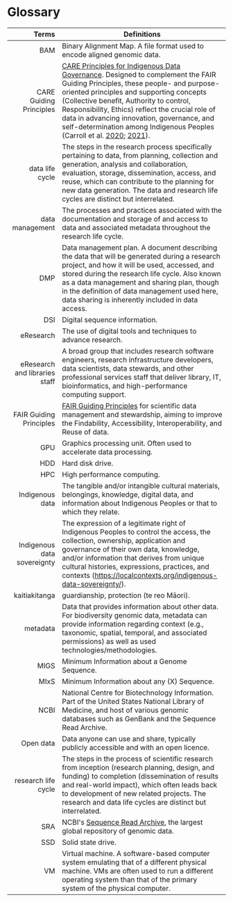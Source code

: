 # Glossary 

|Terms | Definitions |
|---:|---|
| BAM | Binary Alignment Map. A file format used to encode aligned genomic data. |
| CARE Guiding Principles | [CARE Principles for Indigenous Data Governance](https://www.gida-global.org/care). Designed to complement the FAIR Guiding Principles, these people- and purpose-oriented principles and supporting concepts (Collective benefit, Authority to control, Responsibility, Ethics) reflect the crucial role of data in advancing innovation, governance, and self-determination among Indigenous Peoples (Carroll et al. [2020](https://doi.org/10.5334/dsj-2020-043); [2021](https://doi.org/10.1038/s41597-021-00892-0)). 
| data life cycle | The steps in the research process specifically pertaining to data, from planning, collection and generation, analysis and collaboration, evaluation, storage, dissemination, access, and reuse, which can contribute to the planning for new data generation. The data and research life cycles are distinct but interrelated. |
| data management  | The processes and practices associated with the documentation and storage of and access to data and associated metadata throughout the research life cycle. |
| DMP | Data management plan. A document describing the data that will be generated during a research project, and how it will be used, accessed, and stored during the research life cycle. Also known as a data management and sharing plan, though in the definition of data management used here, data sharing is inherently included in data access. |
| DSI | Digital sequence information. |
| eResearch | The use of digital tools and techniques to advance research. |
| eResearch and libraries staff | A broad group that includes research software engineers, research infrastructure developers, data scientists, data stewards, and other professional services staff that deliver library, IT, bioinformatics, and high-performance computing support. |
| FAIR Guiding Principles | [FAIR Guiding Principles](https://www.go-fair.org/fair-principles/) for scientific data management and stewardship, aiming to improve the Findability, Accessibility, Interoperability, and Reuse of data. |
| GPU | Graphics processing unit. Often used to accelerate data processing. |
| HDD | Hard disk drive. |
| HPC | High performance computing. |
| Indigenous data | The tangible and/or intangible cultural materials, belongings, knowledge, digital data, and information about Indigenous Peoples or that to which they relate. |
| Indigenous data sovereignty | The expression of a legitimate right of Indigenous Peoples to control the access, the collection, ownership, application and governance of their own data, knowledge, and/or information that derives from unique cultural histories, expressions, practices, and contexts (https://localcontexts.org/indigenous-data-sovereignty/). |
| kaitiakitanga | guardianship, protection (te reo Māori). |
| metadata | Data that provides information about other data. For biodiversity genomic data, metadata can provide information regarding context (e.g., taxonomic, spatial, temporal, and associated permissions) as well as used technologies/methodologies. |
| MIGS | Minimum Information about a Genome Sequence. |
| MIxS | Minimum Information about any (X) Sequence. |
| NCBI | National Centre for Biotechnology Information. Part of the United States National Library of Medicine, and host of various genomic databases such as GenBank and the Sequence Read Archive. |
| Open data | Data anyone can use and share, typically publicly accessible and with an open licence. |
| research life cycle | The steps in the process of scientific research from inception (research planning, design, and funding) to completion (dissemination of results and real-world impact), which often leads back to development of new related projects. The research and data life cycles are distinct but interrelated. |
| SRA | NCBI's [Sequence Read Archive](https://www.ncbi.nlm.nih.gov/sra), the largest global repository of genomic data. |
| SSD | Solid state drive. |
| VM | Virtual machine. A software-based computer system emulating that of a different physical machine. VMs are often used to run a different operating system than that of the primary system of the physical computer. |
